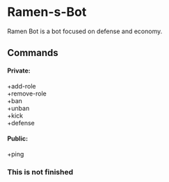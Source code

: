 # Ramen-s-Bot
Ramen Bot is a bot focused on defense and economy.

## Commands
#### Private:

 +add-role<br>
 +remove-role<br>
 +ban<br>
 +unban<br>
 +kick<br>
 +defense<br>

#### Public:

 +ping

### This is not finished 
